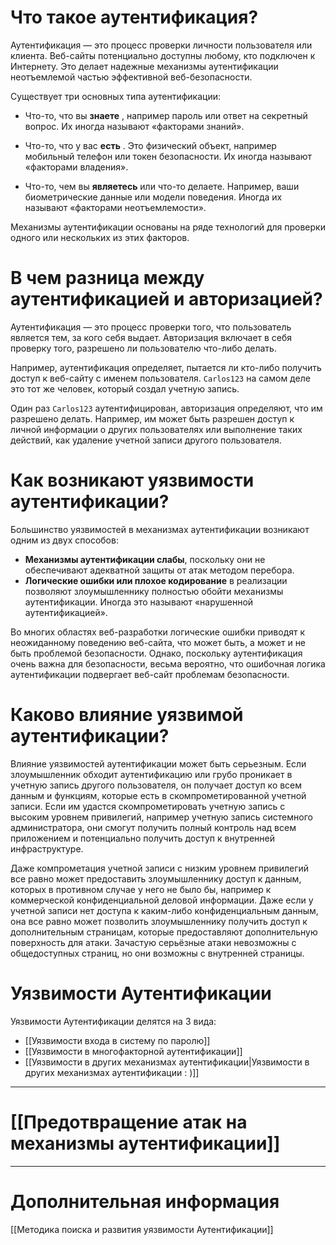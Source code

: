 
# Что такое аутентификация?

Аутентификация — это процесс проверки личности пользователя или клиента. Веб-сайты потенциально доступны любому, кто подключен к Интернету. Это делает надежные механизмы аутентификации неотъемлемой частью эффективной веб-безопасности.

Существует три основных типа аутентификации:

- Что-то, что вы **знаете** , например пароль или ответ на секретный вопрос. Их иногда называют «факторами знаний».

- Что-то, что у вас **есть** . Это физический объект, например мобильный телефон или токен безопасности. Их иногда называют «факторами владения».

- Что-то, чем вы **являетесь** или что-то делаете. Например, ваши биометрические данные или модели поведения. Иногда их называют «факторами неотъемлемости».

Механизмы аутентификации основаны на ряде технологий для проверки одного или нескольких из этих факторов.


# В чем разница между аутентификацией и авторизацией?

Аутентификация — это процесс проверки того, что пользователь является тем, за кого себя выдает. 
Авторизация включает в себя проверку того, разрешено ли пользователю что-либо делать.

Например, аутентификация определяет, пытается ли кто-либо получить доступ к веб-сайту с именем пользователя. `Carlos123` на самом деле это тот же человек, который создал учетную запись.

Один раз `Carlos123` аутентифицирован, авторизация определяют, что им разрешено делать. Например, им может быть разрешен доступ к личной информации о других пользователях или выполнение таких действий, как удаление учетной записи другого пользователя.


# Как возникают уязвимости аутентификации?

Большинство уязвимостей в механизмах аутентификации возникают одним из двух способов:

- **Механизмы аутентификации слабы**, поскольку они не обеспечивают адекватной защиты от атак методом перебора.
- **Логические ошибки или плохое кодирование** в реализации позволяют злоумышленнику полностью обойти механизмы аутентификации. Иногда это называют «нарушенной аутентификацией».

Во многих областях веб-разработки логические ошибки приводят к неожиданному поведению веб-сайта, что может быть, а может и не быть проблемой безопасности. Однако, поскольку аутентификация очень важна для безопасности, весьма вероятно, что ошибочная логика аутентификации подвергает веб-сайт проблемам безопасности.

# Каково влияние уязвимой аутентификации?

Влияние уязвимостей аутентификации может быть серьезным. Если злоумышленник обходит аутентификацию или грубо проникает в учетную запись другого пользователя, он получает доступ ко всем данным и функциям, которые есть в скомпрометированной учетной записи. Если им удастся скомпрометировать учетную запись с высоким уровнем привилегий, например учетную запись системного администратора, они смогут получить полный контроль над всем приложением и потенциально получить доступ к внутренней инфраструктуре.

Даже компрометация учетной записи с низким уровнем привилегий все равно может предоставить злоумышленнику доступ к данным, которых в противном случае у него не было бы, например к коммерческой конфиденциальной деловой информации. Даже если у учетной записи нет доступа к каким-либо конфиденциальным данным, она все равно может позволить злоумышленнику получить доступ к дополнительным страницам, которые предоставляют дополнительную поверхность для атаки. Зачастую серьёзные атаки невозможны с общедоступных страниц, но они возможны с внутренней страницы.


# Уязвимости Аутентификации

Уязвимости Аутентификации делятся на 3 вида:
- [[Уязвимости входа в систему по паролю]]
- [[Уязвимости в многофакторной аутентификации]]
- [[Уязвимости в других механизмах аутентификации|Уязвимости в других механизмах аутентификации : )]]

----
# [[Предотвращение атак на механизмы аутентификации]]

----
# Дополнительная информация

[[Методика поиска и развития уязвимости Аутентификации]]






